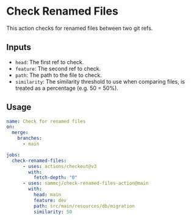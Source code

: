 # Check Renamed Files

This action checks for renamed files between two git refs.

## Inputs

- `head`: The first ref to check.
- `feature`: The second ref to check.
- `path`: The path to the file to check.
- `similarity`: The similarity threshold to use when comparing files, is treated as a percentage (e.g. 50 = 50%).

## Usage

```yaml
name: Check for renamed files
on:
  merge:
    branches:
      - main

jobs:
  check-renamed-files:
      - uses: actions/checkout@v3
        with:
          fetch-depth: "0"
      - uses: sammcj/check-renamed-files-action@main
        with:
          head: main
          feature: dev
          path: src/main/resources/db/migration
          similarity: 50
```

